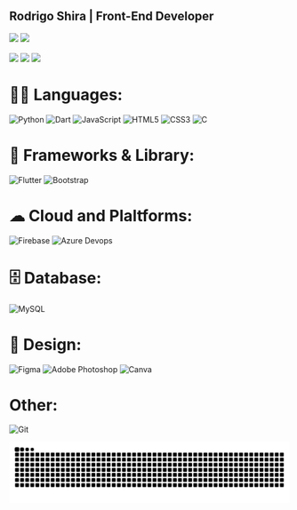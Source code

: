 ## Rodrigo Shira | Front-End Developer

<div>
  <img height="220em" src="https://github-readme-stats.vercel.app/api?username=Roderigoshq&show_icons=true&theme=dracula">
  <img height="220em" src="https://github-readme-stats.vercel.app/api/top-langs/?username=Roderigoshq&layout=compact&langs_count=32&theme=dracula">
</div>

<div> 
  <br>
  <a href="https://www.instagram.com/rodrigoshq/" target="_blank"><img src="https://img.shields.io/badge/Instagram-%23E4405F.svg?style=for-the-badge&logo=Instagram&logoColor=white" target="_blank"></a>
  <a href="https://www.linkedin.com/in/rodrigo-shiraishi-quadros-a35a6424b/" target="_blank"><img src="https://img.shields.io/badge/linkedin-%230077B5.svg?style=for-the-badge&logo=linkedin&logoColor=white" target="_blank"></a>
  <a href = "mailto:rodrigoshiraquadros@gmail.com"><img src="https://img.shields.io/badge/-Gmail-%23333?style=for-the-badge&logo=gmail&logoColor=white" target="_blank"></a>
  
</div>

##

# 👩‍💻 Languages:

![Python](https://img.shields.io/badge/python-3670A0?style=for-the-badge&logo=python&logoColor=ffdd54)
![Dart](https://img.shields.io/badge/dart-%230175C2.svg?style=for-the-badge&logo=dart&logoColor=white)
![JavaScript](https://img.shields.io/badge/javascript-%23323330.svg?style=for-the-badge&logo=javascript&logoColor=%23F7DF1E)
![HTML5](https://img.shields.io/badge/html5-%23E34F26.svg?style=for-the-badge&logo=html5&logoColor=white)
![CSS3](https://img.shields.io/badge/css3-%231572B6.svg?style=for-the-badge&logo=css3&logoColor=white)
![C](https://img.shields.io/badge/c-%2300599C.svg?style=for-the-badge&logo=c&logoColor=white)

# 🚀 Frameworks & Library:

![Flutter](https://img.shields.io/badge/Flutter-%2302569B.svg?style=for-the-badge&logo=Flutter&logoColor=white)
![Bootstrap](https://img.shields.io/badge/Bootstrap-563D7C?style=for-the-badge&logo=bootstrap&logoColor=white)

# ☁ Cloud and Plaltforms:

![Firebase](https://img.shields.io/badge/firebase-%23039BE5.svg?style=for-the-badge&logo=firebase)
![Azure Devops](https://img.shields.io/badge/Azure_DevOps-0078D7?style=for-the-badge&logo=azure-devops&logoColor=white)

# 🗄 Database:

![MySQL](https://img.shields.io/badge/mysql-4479A1.svg?style=for-the-badge&logo=mysql&logoColor=white)

# 🎨 Design:

![Figma](https://img.shields.io/badge/Figma-F24E1E?style=for-the-badge&logo=figma&logoColor=white)
![Adobe Photoshop](https://img.shields.io/badge/adobe%20photoshop-%2331A8FF.svg?style=for-the-badge&logo=adobe%20photoshop&logoColor=white)
![Canva](https://img.shields.io/badge/Canva-%2300C4CC.svg?style=for-the-badge&logo=Canva&logoColor=white)

# Other:

![Git](https://img.shields.io/badge/git-%23F05033.svg?style=for-the-badge&logo=git&logoColor=white)

<picture>
    <source media="(prefers-color-scheme: dark)" srcset="https://github.com/Roderigoshq/Roderigoshq/blob/output/github-contribution-grid-snake-dark.svg" />
    <source media="(prefers-color-scheme: light)" srcset="https://github.com/Roderigoshq/Roderigoshq/blob/output/github-contribution-grid-snake.svg" />
    <img alt="github-snake" src="https://github.com/Roderigoshq/Roderigoshq/blob/output/github-contribution-grid-snake.svg" />
  </picture>
